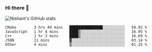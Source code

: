 ### Hi there 👋

<!--
**phoenixx1/phoenixx1** is a ✨ _special_ ✨ repository because its `README.md` (this file) appears on your GitHub profile.

Here are some ideas to get you started:

- 🔭 I’m currently working on ...
- 🌱 I’m currently learning ...
- 👯 I’m looking to collaborate on ...
- 🤔 I’m looking for help with ...
- 💬 Ask me about ...
- 📫 How to reach me: ...
- 😄 Pronouns: ...
- ⚡ Fun fact: ...
-->

![Nishant's GitHub stats](https://github-readme-stats.vercel.app/api?username=phoenixx1&count_private=true)   
<!--START_SECTION:waka-->
```text
CMake        3 hrs 49 mins   ███████████████░░░░░░░░░░   59.92 % 
JavaScript   1 hr 4 mins     ████▒░░░░░░░░░░░░░░░░░░░░   16.95 % 
C++          1 hr 3 mins     ████▒░░░░░░░░░░░░░░░░░░░░   16.69 % 
JSON         11 mins         ▓░░░░░░░░░░░░░░░░░░░░░░░░   03.14 % 
Other        4 mins          ▒░░░░░░░░░░░░░░░░░░░░░░░░   01.25 % 
```
<!--END_SECTION:waka-->

